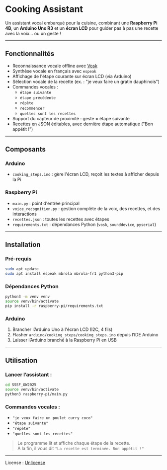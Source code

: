 # Cooking Assistant

Un assistant vocal embarqué pour la cuisine, combinant une **Raspberry Pi 4B**, un **Arduino Uno R3** et un **écran LCD** pour guider pas à pas une recette avec la voix... ou un geste !

---

## Fonctionnalités

- Reconnaissance vocale offline avec [Vosk](https://alphacephei.com/vosk/)
- Synthèse vocale en français avec `espeak`
- Affichage de l'étape courante sur écran LCD (via Arduino)
- Sélection vocale de la recette (ex. : "je veux faire un gratin dauphinois")
- Commandes vocales :
  - `étape suivante`
  - `étape précédente`
  - `répète`
  - `recommencer`
  - `quelles sont les recettes`
- Support du capteur de proximité : geste = étape suivante
- Recettes en JSON éditables, avec dernière étape automatique ("Bon appétit !")

---

## Composants

### Arduino
- `cooking_steps.ino` : gère l'écran LCD, reçoit les textes à afficher depuis la Pi

### Raspberry Pi
- `main.py` : point d'entrée principal
- `voice_recognition.py` : gestion complète de la voix, des recettes, et des interactions
- `recettes.json` : toutes les recettes avec étapes
- `requirements.txt` : dépendances Python (`vosk`, `sounddevice`, `pyserial`)

---

## Installation

### Pré-requis
```bash
sudo apt update
sudo apt install espeak mbrola mbrola-fr1 python3-pip
```

### Dépendances Python
```bash
python3 -m venv venv
source venv/bin/activate
pip install -r raspberry-pi/requirements.txt
```

### Arduino
1. Brancher l’Arduino Uno à l'écran LCD (I2C, 4 fils)
2. Flasher `arduino/cooking_steps/cooking_steps.ino` depuis l’IDE Arduino
3. Laisser l’Arduino branché à la Raspberry Pi en USB

---

## Utilisation

### Lancer l’assistant :
```bash
cd SSSF_GW2025
source venv/bin/activate
python3 raspberry-pi/main.py
```

### Commandes vocales :
- `"je veux faire un poulet curry coco"`
- `"étape suivante"`
- `"répète"`
- `"quelles sont les recettes"`

> Le programme lit et affiche chaque étape de la recette.  
> À la fin, il vous dit `"La recette est terminée. Bon appétit !"`

---

License : [Unlicense](https://unlicense.org/)
